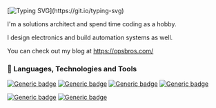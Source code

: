 [![Typing SVG](https://readme-typing-svg.demolab.com?font=Fira+Code&pause=1000&random=false&width=435&lines=Welcome+to+my+Github+Repo.)](https://git.io/typing-svg)

I'm a solutions architect and spend time coding as a hobby.

I design electronics and build automation systems as well.

You can check out my blog at https://opsbros.com/

### 🔨 Languages, Technologies and Tools

[![Generic badge](https://img.shields.io/badge/C%23-green.svg)](https://shields.io/)
[![Generic badge](https://img.shields.io/badge/.NET&nbsp;Core&nbsp;-green.svg)](https://shields.io/)
[![Generic badge](https://img.shields.io/badge/ASP.Net&nbsp;MVC-green.svg)](https://shields.io/)
[![Generic badge](https://img.shields.io/badge/SQL-green.svg)](https://shields.io/)

[![Generic badge](https://img.shields.io/badge/VS-blue.svg)](https://shields.io/)
[![Generic badge](https://img.shields.io/badge/VS&nbsp;code-blue.svg)](https://shields.io/)

<!--
**optoisolated/optoisolated** is a ✨ _special_ ✨ repository because its `README.md` (this file) appears on your GitHub profile.

Here are some ideas to get you started:

- 🔭 I’m currently working on ...
- 🌱 I’m currently learning ...
- 👯 I’m looking to collaborate on ...
- 🤔 I’m looking for help with ...
- 💬 Ask me about ...
- 📫 How to reach me: ...
- 😄 Pronouns: ...
- ⚡ Fun fact: ...
-->

